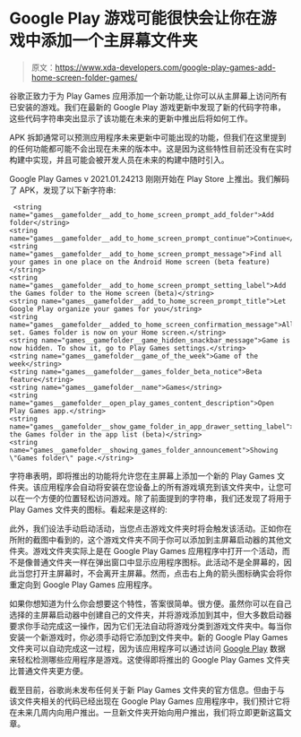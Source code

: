 # Google Play 游戏可能很快会让你在游戏中添加一个主屏幕文件夹

> 原文：<https://www.xda-developers.com/google-play-games-add-home-screen-folder-games/>

谷歌正致力于为 Play Games 应用添加一个新功能,让你可以从主屏幕上访问所有已安装的游戏。我们在最新的 Google Play 游戏更新中发现了新的代码字符串，这些代码字符串突出显示了该功能在未来的更新中推出后将如何工作。

APK 拆卸通常可以预测应用程序未来更新中可能出现的功能，但我们在这里提到的任何功能都可能不会出现在未来的版本中。这是因为这些特性目前还没有在实时构建中实现，并且可能会被开发人员在未来的构建中随时引入。

Google Play Games v 2021.01.24213 刚刚开始在 Play Store 上推出。我们解码了 APK，发现了以下新字符串:

```
 <string name="games__gamefolder__add_to_home_screen_prompt_add_folder">Add folder</string>
<string name="games__gamefolder__add_to_home_screen_prompt_continue">Continue</string>
<string name="games__gamefolder__add_to_home_screen_prompt_message">Find all your games in one place on the Android Home screen (beta feature)</string>
<string name="games__gamefolder__add_to_home_screen_prompt_setting_label">Add the Games folder to the Home screen (beta)</string>
<string name="games__gamefolder__add_to_home_screen_prompt_title">Let Google Play organize your games for you</string>
<string name="games__gamefolder__added_to_home_screen_confirmation_message">All set. Games folder is now on your Home screen.</string>
<string name="games__gamefolder__game_hidden_snackbar_message">Game is now hidden. To show it, go to Play Games settings.</string>
<string name="games__gamefolder__game_of_the_week">Game of the week</string>
<string name="games__gamefolder__games_folder_beta_notice">Beta feature</string>
<string name="games__gamefolder__name">Games</string>
<string name="games__gamefolder__open_play_games_content_description">Open Play Games app.</string>
<string name="games__gamefolder__show_game_folder_in_app_drawer_setting_label">Show the Games folder in the app list (beta)</string>
<string name="games__gamefolder__showing_games_folder_announcement">Showing \"Games folder\" page.</string> 
```

字符串表明，即将推出的功能将允许您在主屏幕上添加一个新的 Play Games 文件夹。该应用程序会自动将安装在您设备上的所有游戏填充到该文件夹中，让您可以在一个方便的位置轻松访问游戏。除了前面提到的字符串，我们还发现了将用于 Play Games 文件夹的图标。看起来是这样的:

此外，我们设法手动启动活动，当您点击游戏文件夹时将会触发该活动。正如你在所附的截图中看到的，这个游戏文件夹不同于你可以添加到主屏幕启动器的其他文件夹。游戏文件夹实际上是在 Google Play Games 应用程序中打开一个活动，而不是像普通文件夹一样在弹出窗口中显示应用程序图标。此活动不是全屏幕的，因此当您打开主屏幕时，不会离开主屏幕。然而，点击右上角的箭头图标确实会将你重定向到 Google Play Games 应用程序。

如果你想知道为什么你会想要这个特性，答案很简单。很方便。虽然你可以在自己选择的主屏幕启动器中创建自己的文件夹，并将游戏添加到其中，但大多数启动器要求你手动完成这一操作，因为它们无法自动将游戏分类到游戏文件夹中。每当你安装一个新游戏时，你必须手动将它添加到文件夹中。新的 Google Play Games 文件夹可以自动完成这一过程，因为该应用程序可以通过访问 [Google Play](https://www.xda-developers.com/tag/google-play-store/) 数据来轻松检测哪些应用程序是游戏。这使得即将推出的 Google Play Games 文件夹比普通文件夹更方便。

截至目前，谷歌尚未发布任何关于新 Play Games 文件夹的官方信息。但由于与该文件夹相关的代码已经出现在 Google Play Games 应用程序中，我们预计它将在未来几周内向用户推出。一旦新文件夹开始向用户推出，我们将立即更新这篇文章。